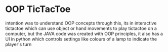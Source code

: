 # OOP TicTacToe

intention was to understand OOP concepts through this, its in interactive tictactoe which can use object or hand movements to play tictactoe on a computer,
but the JAVA code was created with OOP principles, it also has a UI in python which controls settings like colours of a lamp to indicate the player's turn

